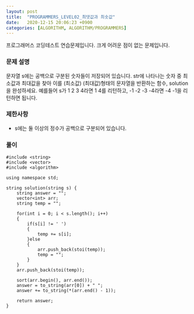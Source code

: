 ```yaml
---
layout: post
title:  "PROGRAMMERS_LEVEL02_최댓값과 최솟값"
date:   2020-12-15 20:06:23 +0900
categories: [ALGORITHM, ALGORITHM/PROGRAMMERS]
---
```


프로그래머스 코딩테스트 연습문제입니다. 크게 어려운 점이 없는 문제입니다.

### 문제 설명
문자열 s에는 공백으로 구분된 숫자들이 저장되어 있습니다. str에 나타나는 숫자 중 최소값과 최대값을 찾아 이를 (최소값) (최대값)형태의 문자열을 반환하는 함수, solution을 완성하세요.
예를들어 s가 1 2 3 4라면 1 4를 리턴하고, -1 -2 -3 -4라면 -4 -1을 리턴하면 됩니다.

### 제한사항
- s에는 둘 이상의 정수가 공백으로 구분되어 있습니다.

### 풀이
```
#include <string>
#include <vector>
#include <algorithm>

using namespace std;

string solution(string s) {
    string answer = "";
    vector<int> arr;
    string temp = "";

    for(int i = 0; i < s.length(); i++)
    {
        if(s[i] != ' ')
        {
            temp += s[i];
        }else
        {
            arr.push_back(stoi(temp));
            temp = "";
        }
    }
    arr.push_back(stoi(temp));

    sort(arr.begin(), arr.end());
    answer = to_string(arr[0]) + " ";
    answer += to_string(*(arr.end() - 1));

    return answer;
}
```
